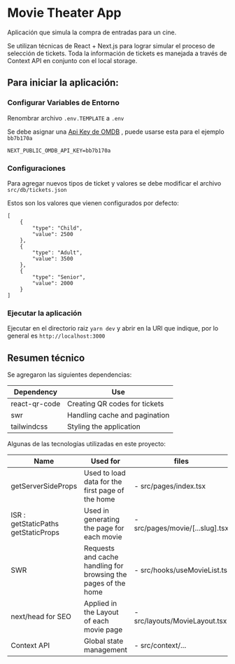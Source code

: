 # Movie Theater App

Aplicación que simula la compra de entradas para un cine. 

Se utilizan técnicas de React + Next.js para lograr simular el proceso de selección de tickets. Toda la información de tickets es manejada a través de Context API en conjunto con el local storage.

## Para iniciar la aplicación:

### Configurar Variables de Entorno

Renombrar archivo ```.env.TEMPLATE``` a ```.env```

Se debe asignar una [Api Key de OMDB](https://www.omdbapi.com/) , puede usarse esta para el ejemplo ```bb7b170a```
```
NEXT_PUBLIC_OMDB_API_KEY=bb7b170a
```
### Configuraciones

Para agregar nuevos tipos de ticket y valores se debe modificar el archivo ```src/db/tickets.json```

Estos son los valores que vienen configurados por defecto:
```
[
    {
        "type": "Child",
        "value": 2500
    },
    {
        "type": "Adult",
        "value": 3500
    },
    {
        "type": "Senior",
        "value": 2000
    }
]
```

### Ejecutar la aplicación

Ejecutar en el directorio raiz ```yarn dev``` y abrir en la URl que indique, por lo general es ```http://localhost:3000```



## Resumen técnico

Se agregaron las siguientes dependencias: 

| Dependency     | Use                               |
|--|--|
| react-qr-code  | Creating QR codes for tickets     |
| swr            | Handling cache and pagination    |
| tailwindcss    | Styling the application           |

Algunas de las tecnologías utilizadas en este proyecto:

| Name | Used for | files |
|--|--|--|
| getServerSideProps | Used to load data for the first page of the home | - src/pages/index.tsx |
| ISR : <br> getStaticPaths <br> getStaticProps  | Used in generating the page for each movie | - src/pages/movie/[...slug].tsx |
| SWR  | Requests and cache handling for browsing the pages of the home | - src/hooks/useMovieList.ts |
| next/head for SEO  | Applied in the Layout of each movie page | - src/layouts/MovieLayout.tsx |
| Context API  | Global state management | - src/context/... |